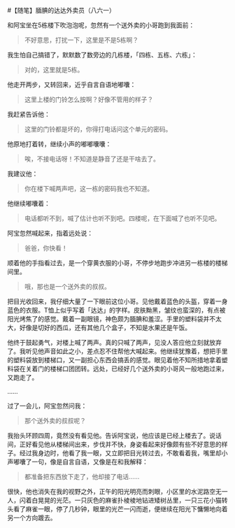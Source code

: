 #【随笔】腼腆的达达外卖员（八六一）

和阿宝坐在5栋楼下吹泡泡呢，忽然有一个送外卖的小哥跑到我面前：

> 不好意思，打扰一下，这里是不是5栋啊？

我生怕自己搞错了，默默数了数旁边的几栋楼，「四栋、五栋、六栋」：

> 对的，这里就是5栋。

他走开两步，又转回来，近乎自言自语地嘟囔：

> 这里上楼的门铃怎么按啊？好像不管用的样子？

我赶紧告诉他：

> 这里的门铃都是坏的，你得打电话问这个单元的密码。

他原地打着转，继续小声的嘟嘟囔囔：

> 唉，不接电话呀！不知道是静音了还是干啥去了。

我建议他：

> 你在楼下喊两声吧，这一栋的密码我也不知道。

他继续嘟囔着：

> 电话都听不到，喊了估计也听不到吧。四楼呢，在下面喊了也听不见吧。

阿宝忽然喊起来，指着远处说：

> 爸爸，你快看！

顺着他的手指看过去，是一个穿黄衣服的小哥，不停步地跑步冲进另一栋楼的楼梯间里。

> 哦，那也是一个送外卖的叔叔。

把目光收回来，我仔细大量了一下眼前这位小哥。见他戴着蓝色的头盔，穿着一身蓝色的衣服。T恤上似乎写着「达达」的字样。皮肤黝黑，皱纹也蛮深的，有点被阳光烤焦了的感觉。戴着一副眼镜，神色颇为腼腆和羞涩。手里的塑料袋并不太大，好像是切好的西瓜，还有其他几个盒子，不知是水果还是午饭。

他终于鼓起勇气，对楼上喊了两声。真的只喊了两声，见没人答应他立刻就放弃了。我听见他声音如此之小，差点忍不住帮他大喊起来。他继续犹豫着，想把手里的塑料袋放到楼梯口，又一副担心东西会搞丢的感觉。眼见着他不知所措地拿着塑料袋在关着门的楼梯口团团转。远处，已经好几个送外卖的小哥风一般地跑过来，又跑走了。

……

过了一会儿，阿宝忽然问我：

> 那个送外卖的叔叔呢？

我抬头环顾四周，竟然没有看见他。告诉阿宝说，他应该是已经上楼去了。说话间，正好看见他从楼梯间出来，步伐并不快，身姿看起来好像颇有些不好意思的样子。经过我身边时，他看了我一眼，又立即把目光转过去，不敢看着我，嘴里却小声嘟囔了一句，像是自言自语，又像是在和我解释：

> 都准备把东西放下走了，他却接了电话……

很快，他也消失在我的视野之外，正午的阳光明亮而刺眼，小区里的水泥路空无一人，闪着白晃晃的光茫。一只灰色的麻雀扑棱棱地钻进矮树丛里，一只三花小猫转头看了麻雀一眼，停了几秒钟，眼里的光芒一闪而逝，便继续在阳光下慵懒地向着另一个方向踱去。

